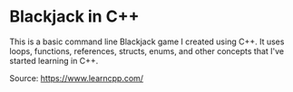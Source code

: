 # Blackjack in C++

This is a basic command line Blackjack game I created using C++. It uses loops, functions, references, structs, enums, and other concepts that I've started learning in C++.

Source: https://www.learncpp.com/
